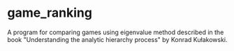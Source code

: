 # game_ranking
A program for comparing games using eigenvalue method described in the book "Understanding the analytic hierarchy process" by Konrad Kułakowski.
